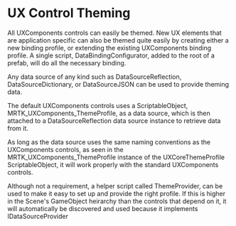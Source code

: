 # UX Control Theming

All UXComponents controls can easily be themed. New UX elements that are application specific can also be themed quite easily by creating either a new binding profile, or extending the existing UXComponents binding profile. A single script, DataBindingConfigurator, added to the root of a prefab, will do all the necessary binding.

Any data source of any kind such as DataSourceReflection, DataSourceDictionary, or DataSourceJSON can be used to provide theming data. 

The default UXComponents controls uses a ScriptableObject, MRTK_UXComponents_ThemeProfile, as a data source, which is then attached to a DataSourceReflection data source instance to retrieve data from it. 

As long as the data source uses the same naming conventions as the UXComponents controls, as seen in the MRTK_UXComponents_ThemeProfile instance of the UXCoreThemeProfile ScriptableObject, it will work properly with the standard UXComponents controls.

Although not a requirement, a helper script called ThemeProvider, can be used to make it easy to set up and provide the right profile.  If this is higher in the Scene's GameObject heirarchy than the controls that depend on it, it will automatically be discovered and used because it implements IDataSourceProvider